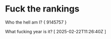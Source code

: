 # Fuck the rankings

Who the hell am I?
{ 9145757 }

What fucking year is it?
[ 2025-02-22T11:26:40Z ]
